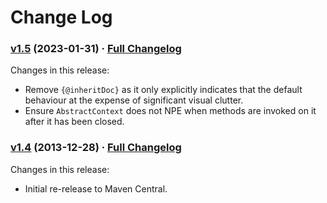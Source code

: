 # Change Log

### [v1.5](https://github.com/realityforge/jndikit/tree/v1.5) (2023-01-31) · [Full Changelog](https://github.com/spritz/spritz/compare/v1.4...v1.5)

Changes in this release:

* Remove `{@inheritDoc}` as it only explicitly indicates that the default behaviour at the expense of significant visual clutter.
* Ensure `AbstractContext` does not NPE when methods are invoked on it after it has been closed.

### [v1.4](https://github.com/realityforge/jndikit/tree/v0.113) (2013-12-28) · [Full Changelog](https://github.com/realityforge/jndikit/compare/v1.4...v1.3)

Changes in this release:

* Initial re-release to Maven Central.
